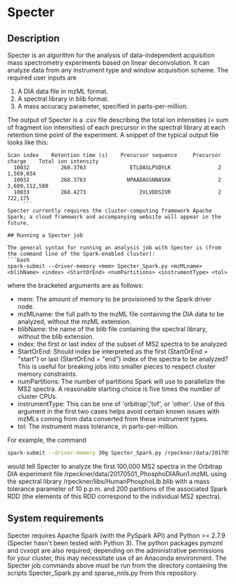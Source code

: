 # Specter

## Description

Specter is an algorithm for the analysis of data-independent acquisition mass spectrometry experiments based on linear deconvolution. It can analyze data from any instrument type and window acquisition scheme. The required user inputs are

1. A DIA data file in mzML format.
2. A spectral library in blib format.
3. A mass accuracy parameter, specified in parts-per-million. 

The output of Specter is a .csv file describing the total ion intensities (= sum of fragment ion intensities) of each precursor in the spectral library at each retention time point of the experiment. A snippet of the typical output file looks like this:
```
Scan index    Retention time (s)    Precursor sequence     Precursor charge    Total ion intensity
  10032          268.3763              ETLDASLPSDYLK               2                  1,569,034
  10032          268.3763             NPAADAGSNNASKK               2              3,689,112,580
  10033          268.4273                 IVLVDDSIVR               2                    722,175
     ```
Specter currently requires the cluster-computing framework Apache Spark; a cloud framework and accompanying website will appear in the future. 

## Running a Specter job

The general syntax for running an analysis job with Specter is (from the command line of the Spark-enabled cluster):
```bash
spark-submit --driver-memory <mem> Specter_Spark.py <mzMLname> <blibName> <index> <StartOrEnd> <numPartitions> <instrumentType> <tol>
```
where the bracketed arguments are as follows:

* mem: The amount of memory to be provisioned to the Spark driver node. 
* mzMLname: the full path to the mzML file containing the DIA data to be analyzed, without the mzML extension.
* blibName: the name of the blib file containing the spectral library, without the blib extension. 
* index: the first or last index of the subset of MS2 spectra to be analyzed 
* StartOrEnd: Should index be interpreted as the first (StartOrEnd = "start") or last (StartOrEnd = "end") index of the spectra to be analyzed? This is useful for breaking jobs into smaller pieces to respect cluster memory constraints. 
* numPartitions: The number of partitions Spark will use to parallelize the MS2 spectra. A reasonable starting choice is five times the number of cluster CPUs. 
* instrumentType: This can be one of 'orbitrap','tof', or 'other'. Use of this argument in the first two cases helps avoid certain known issues with mzMLs coming from data converted from these instrument types. 
* tol: The instrument mass tolerance, in parts-per-million.

For example, the command
```bash
spark-submit --driver-memory 30g Specter_Spark.py /rpeckner/data/20170501_PhosphoDIARun1 /rpeckner/libs/HumanPhosphoLib 100000 end 200 orbitrap 1e-5
```
would tell Specter to analyze the first 100,000 MS2 spectra in the Orbitrap DIA experiment file /rpeckner/data/20170501_PhosphoDIARun1.mzML using the spectral library /rpeckner/libs/HumanPhosphoLib.blib with a mass tolerance parameter of 10 p.p.m. and 200 partitions of the associated Spark RDD (the elements of this RDD correspond to the individual MS2 spectra).

## System requirements

Specter requires Apache Spark (with the PySpark API) and Python >= 2.7.9 (Specter hasn't been tested with Python 3). The python packages pymzml and cvxopt are also required; depending on the administrative permissions for your cluster, this may necessitate use of an Anaconda environment. The Specter job commands above must be run from the directory containing the scripts Specter_Spark.py and sparse_nnls.py from this repository. 


